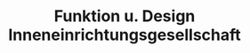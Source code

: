 ---
title: "Funktion u. Design Inneneinrichtungsgesellschaft"
url: /limbach-oberfrohna/funktion-u-design-inneneinrichtungsgesellschaft/
shop: Möbel
---